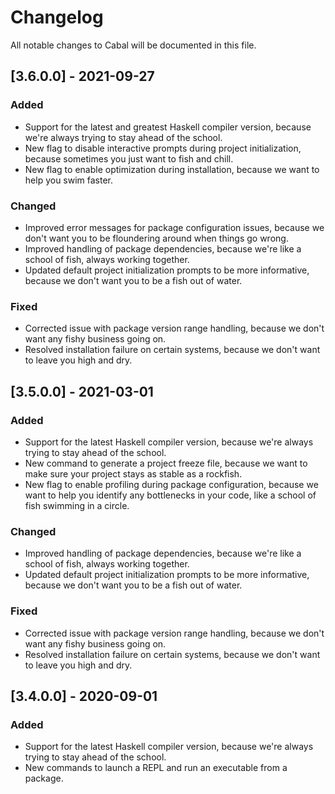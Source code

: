 # Changelog

All notable changes to Cabal will be documented in this file.

## [3.6.0.0] - 2021-09-27

### Added

- Support for the latest and greatest Haskell compiler version, because we're always trying to stay ahead of the school.
- New flag to disable interactive prompts during project initialization, because sometimes you just want to fish and chill.
- New flag to enable optimization during installation, because we want to help you swim faster.

### Changed

- Improved error messages for package configuration issues, because we don't want you to be floundering around when things go wrong.
- Improved handling of package dependencies, because we're like a school of fish, always working together.
- Updated default project initialization prompts to be more informative, because we don't want you to be a fish out of water.

### Fixed

- Corrected issue with package version range handling, because we don't want any fishy business going on.
- Resolved installation failure on certain systems, because we don't want to leave you high and dry.

## [3.5.0.0] - 2021-03-01

### Added

- Support for the latest Haskell compiler version, because we're always trying to stay ahead of the school.
- New command to generate a project freeze file, because we want to make sure your project stays as stable as a rockfish.
- New flag to enable profiling during package configuration, because we want to help you identify any bottlenecks in your code, like a school of fish swimming in a circle.

### Changed

- Improved handling of package dependencies, because we're like a school of fish, always working together.
- Updated default project initialization prompts to be more informative, because we don't want you to be a fish out of water.

### Fixed

- Corrected issue with package version range handling, because we don't want any fishy business going on.
- Resolved installation failure on certain systems, because we don't want to leave you high and dry.

## [3.4.0.0] - 2020-09-01

### Added

- Support for the latest Haskell compiler version, because we're always trying to stay ahead of the school.
- New commands to launch a REPL and run an executable from a package.

